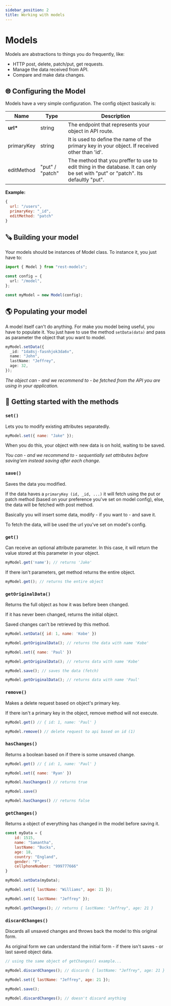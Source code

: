 ```yaml
---
sidebar_position: 2
title: Working with models
---
```


# Models

Models are abstractions to things you do frequently, like:

- HTTP post, delete, patch/put, get requests.
- Manage the data received from API.
- Compare and make data changes.

## 🌐 Configuring the Model

Models have a very simple configuration.
The config object basically is:

| Name       | Type            | Description                                                                                                                      |
| ---------- | --------------- | -------------------------------------------------------------------------------------------------------------------------------- |
| **url\***  | string          | The endpoint that represents your object in API route.                                                                           |
| primaryKey | string          | It is used to define the name of the primary key in your object. If received other than 'id'.                                    |
| editMethod | "put" / "patch" | The method that you preffer to use to edit thing in the database. It can only be set with "put" or "patch". Its defaultly "put". |

**Example:**

```js
{
  url: "/users",
  primaryKey: "_id",
  editMethod: "patch"
}
```

## 🪚 Building your model

Your models should be instances of Model class. To instance it, you just have to:

```ts
import { Model } from "rest-models";

const config = {
  url: "/model",
};

const myModel = new Model(config);
```

## 🌎 Populating your model

A model itself can't do anything. For make you model being useful, you have to populate it.
You just have to use the method `setData(data)` and pass as parameter the object that you want to model.

```ts
myModel.setData({
  _id: "1da8sj-fasnhjok3da6v",
  name: "John",
  lastName: "Jeffrey",
  age: 32,
});
```

_The object can - and we recommend to - be fetched from the API you are using in your application._

## 💎 Getting started with the methods

### `set()`

Lets you to modify existing attributes separatedly.<br />

```js
myModel.set({ name: "Jake" });
```

When you do this, your object with new data is on hold, waiting to be saved.

_You can - and we recommend to - sequentially set attributes before saving'em instead saving after each change._

### `save()`

Saves the data you modified.

If the data haves a `primaryKey (id, _id, ...)` it will fetch using the put or patch method (based on your preference you've set on model config), else, the data will be fetched with post method.

Basically you will insert some data, modify - if you want to - and save it.

To fetch the data, will be used the url you've set on model's config.

### `get()`

Can receive an optional attribute parameter. In this case, it will return the value stored at this parameter in your object.

```js
myModel.get('name'); // returns 'Jake'
```

If there isn't parameters, get method returns the entire object.

```js
myModel.get(); // returns the entire object
```

### `getOriginalData()`

Returns the full object as how it was before been changed.

If it has never been changed, returns the initial object.

Saved changes can't be retrieved by this method.

```js
myModel.setData({ id: 1, name: 'Kobe' })

myModel.getOriginalData(); // returns the data with name 'Kobe'

myModel.set({ name: 'Paul' })

myModel.getOriginalData(); // returns data with name 'Kobe'

myModel.save(); // saves the data (fetch)

myModel.getOriginalData(); // returns data with name 'Paul'
```

### `remove()`

Makes a delete request based on object's primary key.

If there isn't a primary key in the object, remove method will not execute.

```js
myModel.get() // { id: 1, name: 'Paul' }

myModel.remove() // delete request to api based on id (1)
```

### `hasChanges()`

Returns a boolean based on if there is some unsaved change.

```js
myModel.get() // { id: 1, name: 'Paul' }

myModel.set({ name: 'Ryan' })

myModel.hasChanges() // returns true 

myModel.save()

myModel.hasChanges() // returns false
```

### `getChanges()`

Returns a object of everything has changed in the model before saving it.

```js
const myData = {
    id: 1515,
    name: "Samantha",
    lastName: "Bucks",
    age: 18,
    country: "England",
    gender: "F",
    cellphoneNumber: "999777666"
}

myModel.setData(myData);

myModel.set({ lastName: "Williams", age: 21 });

myModel.set({ lastName: "Jeffrey" });

myModel.getChanges(); // returns { lastName: "Jeffrey", age: 21 }
```

### `discardChanges()`

Discards all unsaved changes and throws back the model to this original form.

As original form we can understand the initial form - if there isn't saves - or last saved object data.

```js
// using the same object of getChanges() example...

myModel.discardChanges(); // discards { lastName: "Jeffrey", age: 21 }

myModel.set({ lastName: "Jeffrey", age: 21 });

myModel.save();

myModel.discardChanges(); // doesn't discard anything

```